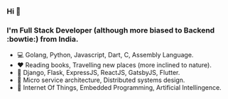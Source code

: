 ### Hi :wave:
### I'm Full Stack Developer (although more biased to Backend :bowtie:) from India.

* :computer: Golang, Python, Javascript, Dart, C, Assembly Language. 
* :hearts: Reading books, Travelling new places (more inclined to nature).
* :corn: Django, Flask, ExpressJS, ReactJS, GatsbyJS, Flutter.
* :triangular_ruler: Micro service architecture, Distributed systems design.
* :dart: Internet Of Things, Embedded Programming, Artificial Intellingence.
